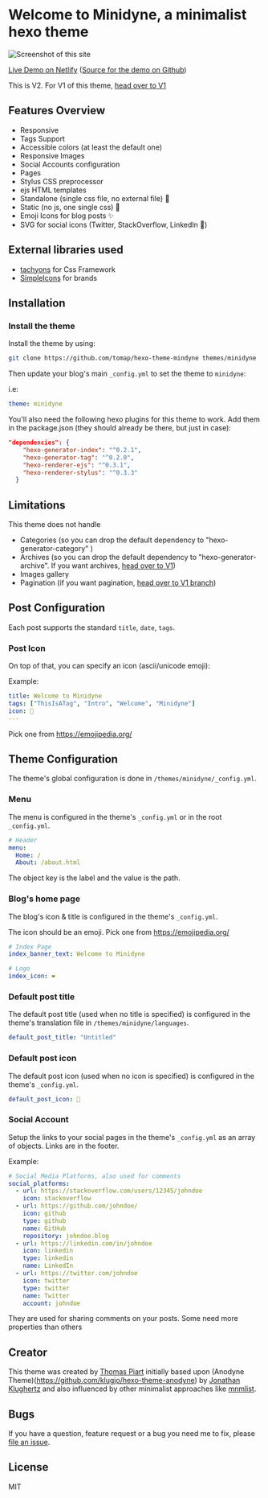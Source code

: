 # Welcome to Minidyne, a minimalist hexo theme

![Screenshot of this site](https://hexo-theme-minidyne-demo.netlify.com/screenshot.png)

[Live Demo on Netlify](https://hexo-theme-minidyne-demo.netlify.com/)
([Source for the demo on Github](https://github.com/tomap/hexo-theme-minidyne-demo))

<!-- more -->

This is V2. For V1 of this theme, [head over to V1](https://github.com/tomap/hexo-theme-minidyne/tree/v1)

## Features Overview

- Responsive
- Tags Support
- Accessible colors (at least the default one)
- Responsive Images
- Social Accounts configuration
- Pages
- Stylus CSS preprocessor
- ejs HTML templates
- Standalone (single css file, no external file) 🥊
- Static (no js, one single css) 🍊
- Emoji Icons for blog posts ✨
- SVG for social icons (Twitter, StackOverflow, LinkedIn 📰)

## External libraries used

- [tachyons](https://tachyons.io/) for Css Framework
- [SimpleIcons](https://simpleicons.org/) for brands

## Installation

### Install the theme

Install the theme by using:

```bash
git clone https://github.com/tomap/hexo-theme-mindyne themes/minidyne
```

Then update your blog's main `_config.yml` to set the theme to `minidyne`:

i.e:

``` yaml
theme: minidyne
```

You'll also need the following hexo plugins for this theme to work.
Add them in the package.json (they should already be there, but just in case):

```json
"dependencies": {
    "hexo-generator-index": "^0.2.1",
    "hexo-generator-tag": "^0.2.0",
    "hexo-renderer-ejs": "^0.3.1",
    "hexo-renderer-stylus": "^0.3.3"
  }
```

## Limitations

This theme does not handle

- Categories (so you can drop the default dependency to "hexo-generator-category" )
- Archives (so you can drop the default dependency to "hexo-generator-archive". If you want archives, [head over to V1](https://github.com/tomap/hexo-theme-minidyne/tree/v1))
- Images gallery
- Pagination (if you want pagination, [head over to V1 branch](https://github.com/tomap/hexo-theme-minidyne/tree/v1))

## Post Configuration

Each post supports the standard `title`, `date`, `tags`.

### Post Icon

On top of that, you can specify an icon (ascii/unicode emoji):

Example:

``` yaml
title: Welcome to Minidyne
tags: ["ThisIsATag", "Intro", "Welcome", "Minidyne"]
icon: 🤝
---
```

Pick one from https://emojipedia.org/

## Theme Configuration

The theme's global configuration is done in `/themes/minidyne/_config.yml`.

### Menu

The menu is configured in the theme's `_config.yml` or in the root `_config.yml`.

``` yaml
# Header
menu:
  Home: /
  About: /about.html
```

The object key is the label and the value is the path.

### Blog's home page

The blog's icon & title is configured in the theme's `_config.yml`.

The icon should be an emoji. Pick one from https://emojipedia.org/

``` yaml
# Index Page
index_banner_text: Welcome to Minidyne

# Logo
index_icon: ❤️
```

### Default post title

The default post title (used when no title is specified) is configured in the theme's translation file in `/themes/minidyne/languages`.

``` yaml
default_post_title: "Untitled"
```

### Default post icon

The default post icon (used when no icon is specified) is configured in the theme's `_config.yml`.

``` yaml
default_post_icon: 🧙
```

### Social Account

Setup the links to your social pages in the theme's `_config.yml` as an array of objects. Links are in the footer.

Example:

``` yaml
# Social Media Platforms, also used for comments
social_platforms:
  - url: https://stackoverflow.com/users/12345/johndoe
    icon: stackoverflow
  - url: https://github.com/johndoe/
    icon: github
    type: github
    name: GitHub
    repository: johndoe.blog
  - url: https://linkedin.com/in/johndoe
    icon: linkedin
    type: linkedin
    name: LinkedIn
  - url: https://twitter.com/johndoe
    icon: twitter
    type: twitter
    name: Twitter
    account: johndoe
```

They are used for sharing comments on your posts. Some need more properties than others

## Creator

This theme was created by [Thomas Piart](https://tpî.eu) initially based upon (Anodyne Theme)(https://github.com/klugjo/hexo-theme-anodyne) by [Jonathan Klughertz](http://www.codeblocq.com/) and also influenced by other minimalist approaches like [mnmlist](http://mnmlist.com/w/).

## Bugs

If you have a question, feature request or a bug you need me to fix, please [file an issue](https://github.com/tomap/hexo-theme-minidyne/issues/new).

## License

MIT
